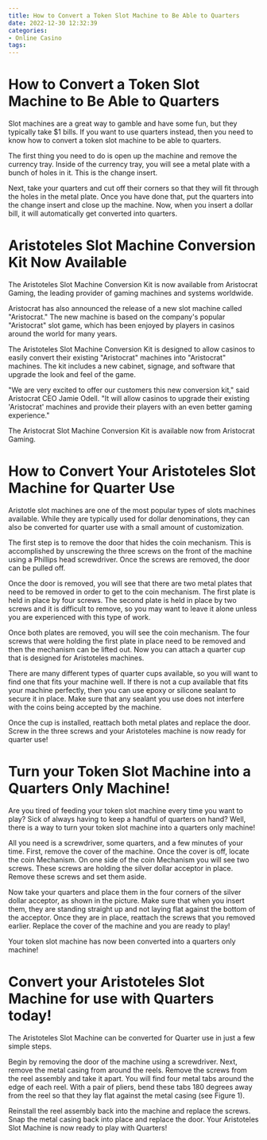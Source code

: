 ```yaml
---
title: How to Convert a Token Slot Machine to Be Able to Quarters 
date: 2022-12-30 12:32:39
categories:
- Online Casino
tags:
---
```



#  How to Convert a Token Slot Machine to Be Able to Quarters 

Slot machines are a great way to gamble and have some fun, but they typically take $1 bills. If you want to use quarters instead, then you need to know how to convert a token slot machine to be able to quarters.

The first thing you need to do is open up the machine and remove the currency tray. Inside of the currency tray, you will see a metal plate with a bunch of holes in it. This is the change insert.

Next, take your quarters and cut off their corners so that they will fit through the holes in the metal plate. Once you have done that, put the quarters into the change insert and close up the machine. Now, when you insert a dollar bill, it will automatically get converted into quarters.

#  Aristoteles Slot Machine Conversion Kit Now Available 

The Aristoteles Slot Machine Conversion Kit is now available from Aristocrat Gaming, the leading provider of gaming machines and systems worldwide.

Aristocrat has also announced the release of a new slot machine called "Aristocrat." The new machine is based on the company's popular "Aristocrat" slot game, which has been enjoyed by players in casinos around the world for many years.

The Aristoteles Slot Machine Conversion Kit is designed to allow casinos to easily convert their existing "Aristocrat" machines into "Aristocrat" machines. The kit includes a new cabinet, signage, and software that upgrade the look and feel of the game.

"We are very excited to offer our customers this new conversion kit," said Aristocrat CEO Jamie Odell. "It will allow casinos to upgrade their existing 'Aristocrat' machines and provide their players with an even better gaming experience."

The Aristocrat Slot Machine Conversion Kit is available now from Aristocrat Gaming.

#  How to Convert Your Aristoteles Slot Machine for Quarter Use 

Aristotle slot machines are one of the most popular types of slots machines available. While they are typically used for dollar denominations, they can also be converted for quarter use with a small amount of customization. 

The first step is to remove the door that hides the coin mechanism. This is accomplished by unscrewing the three screws on the front of the machine using a Phillips head screwdriver. Once the screws are removed, the door can be pulled off. 

Once the door is removed, you will see that there are two metal plates that need to be removed in order to get to the coin mechanism. The first plate is held in place by four screws. The second plate is held in place by two screws and it is difficult to remove, so you may want to leave it alone unless you are experienced with this type of work. 

Once both plates are removed, you will see the coin mechanism. The four screws that were holding the first plate in place need to be removed and then the mechanism can be lifted out. Now you can attach a quarter cup that is designed for Aristoteles machines. 

There are many different types of quarter cups available, so you will want to find one that fits your machine well. If there is not a cup available that fits your machine perfectly, then you can use epoxy or silicone sealant to secure it in place. Make sure that any sealant you use does not interfere with the coins being accepted by the machine. 

Once the cup is installed, reattach both metal plates and replace the door. Screw in the three screws and your Aristoteles machine is now ready for quarter use!

#  Turn your Token Slot Machine into a Quarters Only Machine! 

Are you tired of feeding your token slot machine every time you want to play? Sick of always having to keep a handful of quarters on hand? Well, there is a way to turn your token slot machine into a quarters only machine!

All you need is a screwdriver, some quarters, and a few minutes of your time. First, remove the cover of the machine. Once the cover is off, locate the coin Mechanism. On one side of the coin Mechanism you will see two screws. These screws are holding the silver dollar acceptor in place. Remove these screws and set them aside.

Now take your quarters and place them in the four corners of the silver dollar acceptor, as shown in the picture. Make sure that when you insert them, they are standing straight up and not laying flat against the bottom of the acceptor. Once they are in place, reattach the screws that you removed earlier. Replace the cover of the machine and you are ready to play!

Your token slot machine has now been converted into a quarters only machine!

#  Convert your Aristoteles Slot Machine for use with Quarters today!

The Aristoteles Slot Machine can be converted for Quarter use in just a few simple steps.

Begin by removing the door of the machine using a screwdriver. Next, remove the metal casing from around the reels. Remove the screws from the reel assembly and take it apart. You will find four metal tabs around the edge of each reel. With a pair of pliers, bend these tabs 180 degrees away from the reel so that they lay flat against the metal casing (see Figure 1).

Reinstall the reel assembly back into the machine and replace the screws. Snap the metal casing back into place and replace the door. Your Aristoteles Slot Machine is now ready to play with Quarters!